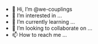 - 👋 Hi, I’m @we-couplings
- 👀 I’m interested in ...
- 🌱 I’m currently learning ...
- 💞️ I’m looking to collaborate on ...
- 📫 How to reach me ...

<!---
we-couplings/we-couplings is a ✨ special ✨ repository because its `README.md` (this file) appears on your GitHub profile.
You can click the Preview link to take a look at your changes.
--->
